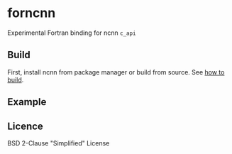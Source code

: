 # forncnn

Experimental Fortran binding for ncnn `c_api`

## Build

First, install ncnn from package manager or build from source. See [how to build](https://github.com/Tencent/ncnn/wiki/how-to-build).

## Example

## Licence

BSD 2-Clause "Simplified" License

